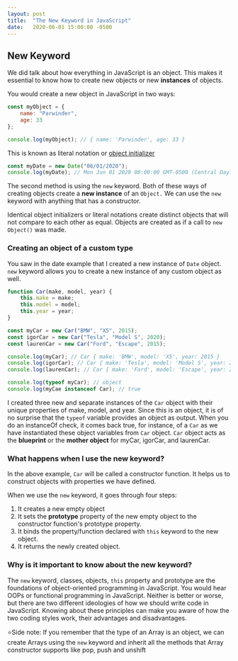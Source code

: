 ```yaml
---
layout: post
title:  "The New Keyword in JavaScript"
date:   2020-06-01 15:00:00 -0500
---
```


## New Keyword

We did talk about how everything in JavaScript is an object. This makes it essential to know how to create new objects or new **instances** of objects.

You would create a new object in JavaScript in two ways:

```javascript
const myObject = {
    name: "Parwinder",
    age: 33
};

console.log(myObject); // { name: 'Parwinder', age: 33 }
```

This is known as literal notation or [object initializer](https://developer.mozilla.org/en-US/docs/Web/JavaScript/Reference/Operators/Object_initializer)

```javascript
const myDate = new Date("06/01/2020");
console.log(myDate); // Mon Jun 01 2020 00:00:00 GMT-0500 (Central Daylight Time)
```

The second method is using the `new` keyword. Both of these ways of creating objects create a **new instance** of an `Object.` We can use the `new` keyword with anything that has a constructor.

Identical object initializers or literal notations create distinct objects that will not compare to each other as equal. Objects are created as if a call to `new Object()` was made.

### Creating an object of a custom type

You saw in the date example that I created a new instance of `Date` object. `new` keyword allows you to create a new instance of any custom object as well.

```javascript
function Car(make, model, year) {
    this.make = make;
    this.model = model;
    this.year = year;
}

const myCar = new Car("BMW", "X5", 2015);
const igorCar = new Car("Tesla", "Model S", 2020);
const laurenCar = new Car("Ford", "Escape", 2015);

console.log(myCar); // Car { make: 'BMW', model: 'X5', year: 2015 }
console.log(igorCar); // Car { make: 'Tesla', model: 'Model S', year: 2020 }
console.log(laurenCar); // Car { make: 'Ford', model: 'Escape', year: 2015 }

console.log(typeof myCar); // object
console.log(myCae instanceof Car); // true
```

I created three new and separate instances of the `Car` object with their unique properties of make, model, and year. Since this is an object, it is of no surprise that the `typeof` variable provides an object as output. When you do an instanceOf check, it comes back true, for instance, of a `Car` as we have instantiated these object variables from `Car` object. `Car` object acts as the **blueprint** or the **mother object** for myCar, igorCar, and laurenCar.

### What happens when I use the new keyword?

In the above example, `Car` will be called a constructor function. It helps us to construct objects with properties we have defined.

When we use the `new` keyword, it goes through four steps:

1. It creates a new empty object
2. It sets the **prototype** property of the new empty object to the constructor function's prototype property.
3. It binds the property/function declared with `this` keyword to the new object.
4. It returns the newly created object.

### Why is it important to know about the new keyword?

The `new` keyword, classes, objects, `this` property and prototype are the foundations of object-oriented programming in JavaScript. You would hear OOPs or functional programming in JavaScript. Neither is better or worse, but there are two different ideologies of how we should write code in JavaScript. Knowing about these principles can make you aware of how the two coding styles work, their advantages and disadvantages.

⭐Side note: If you remember that the type of an Array is an object, we can create Arrays using the `new` keyword and inherit all the methods that Array constructor supports like pop, push and unshift
